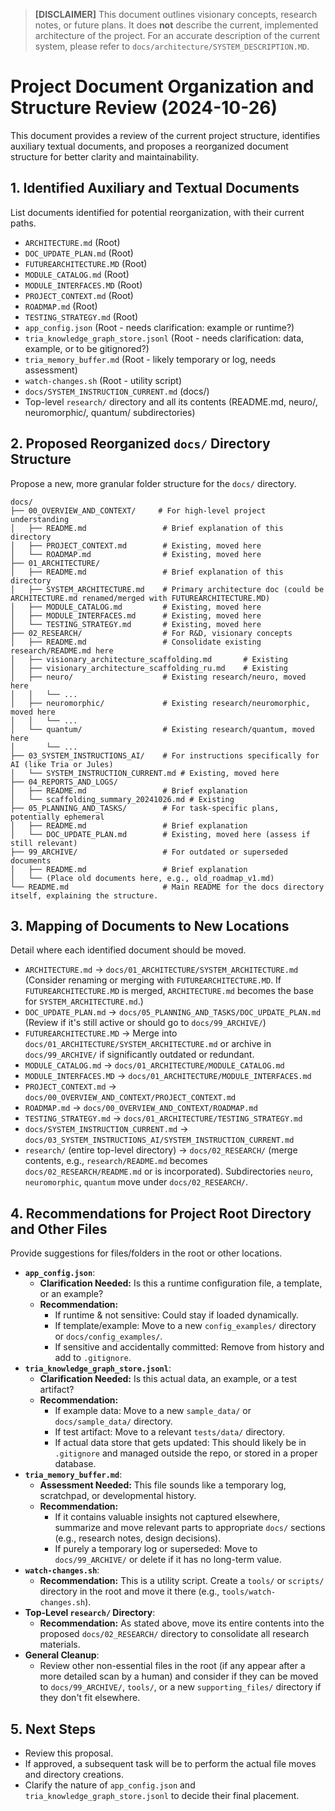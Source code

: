 > **[DISCLAIMER]** This document outlines visionary concepts, research notes, or future plans. It does **not** describe the current, implemented architecture of the project. For an accurate description of the current system, please refer to `docs/architecture/SYSTEM_DESCRIPTION.MD`.
# Project Document Organization and Structure Review (2024-10-26)

This document provides a review of the current project structure, identifies auxiliary textual documents, and proposes a reorganized document structure for better clarity and maintainability.

## 1. Identified Auxiliary and Textual Documents

List documents identified for potential reorganization, with their current paths.

*   `ARCHITECTURE.md` (Root)
*   `DOC_UPDATE_PLAN.md` (Root)
*   `FUTUREARCHITECTURE.MD` (Root)
*   `MODULE_CATALOG.md` (Root)
*   `MODULE_INTERFACES.MD` (Root)
*   `PROJECT_CONTEXT.md` (Root)
*   `ROADMAP.md` (Root)
*   `TESTING_STRATEGY.md` (Root)
*   `app_config.json` (Root - needs clarification: example or runtime?)
*   `tria_knowledge_graph_store.jsonl` (Root - needs clarification: data, example, or to be gitignored?)
*   `tria_memory_buffer.md` (Root - likely temporary or log, needs assessment)
*   `watch-changes.sh` (Root - utility script)
*   `docs/SYSTEM_INSTRUCTION_CURRENT.md` (docs/)
*   Top-level `research/` directory and all its contents (README.md, neuro/, neuromorphic/, quantum/ subdirectories)

## 2. Proposed Reorganized `docs/` Directory Structure

Propose a new, more granular folder structure for the `docs/` directory.

```
docs/
├── 00_OVERVIEW_AND_CONTEXT/     # For high-level project understanding
│   ├── README.md                 # Brief explanation of this directory
│   ├── PROJECT_CONTEXT.md        # Existing, moved here
│   └── ROADMAP.md                # Existing, moved here
├── 01_ARCHITECTURE/
│   ├── README.md                 # Brief explanation of this directory
│   ├── SYSTEM_ARCHITECTURE.md    # Primary architecture doc (could be ARCHITECTURE.md renamed/merged with FUTUREARCHITECTURE.MD)
│   ├── MODULE_CATALOG.md         # Existing, moved here
│   ├── MODULE_INTERFACES.md      # Existing, moved here
│   └── TESTING_STRATEGY.md       # Existing, moved here
├── 02_RESEARCH/                  # For R&D, visionary concepts
│   ├── README.md                 # Consolidate existing research/README.md here
│   ├── visionary_architecture_scaffolding.md       # Existing
│   ├── visionary_architecture_scaffolding_ru.md    # Existing
│   ├── neuro/                    # Existing research/neuro, moved here
│   │   └── ...
│   ├── neuromorphic/             # Existing research/neuromorphic, moved here
│   │   └── ...
│   └── quantum/                  # Existing research/quantum, moved here
│       └── ...
├── 03_SYSTEM_INSTRUCTIONS_AI/    # For instructions specifically for AI (like Tria or Jules)
│   └── SYSTEM_INSTRUCTION_CURRENT.md # Existing, moved here
├── 04_REPORTS_AND_LOGS/
│   ├── README.md                 # Brief explanation
│   └── scaffolding_summary_20241026.md # Existing
├── 05_PLANNING_AND_TASKS/        # For task-specific plans, potentially ephemeral
│   ├── README.md                 # Brief explanation
│   └── DOC_UPDATE_PLAN.md        # Existing, moved here (assess if still relevant)
├── 99_ARCHIVE/                   # For outdated or superseded documents
│   ├── README.md                 # Brief explanation
│   └── (Place old documents here, e.g., old_roadmap_v1.md)
└── README.md                     # Main README for the docs directory itself, explaining the structure.
```

## 3. Mapping of Documents to New Locations

Detail where each identified document should be moved.

*   `ARCHITECTURE.md` -> `docs/01_ARCHITECTURE/SYSTEM_ARCHITECTURE.md` (Consider renaming or merging with `FUTUREARCHITECTURE.MD`. If `FUTUREARCHITECTURE.MD` is merged, `ARCHITECTURE.md` becomes the base for `SYSTEM_ARCHITECTURE.md`.)
*   `DOC_UPDATE_PLAN.md` -> `docs/05_PLANNING_AND_TASKS/DOC_UPDATE_PLAN.md` (Review if it's still active or should go to `docs/99_ARCHIVE/`)
*   `FUTUREARCHITECTURE.MD` -> Merge into `docs/01_ARCHITECTURE/SYSTEM_ARCHITECTURE.md` or archive in `docs/99_ARCHIVE/` if significantly outdated or redundant.
*   `MODULE_CATALOG.md` -> `docs/01_ARCHITECTURE/MODULE_CATALOG.md`
*   `MODULE_INTERFACES.MD` -> `docs/01_ARCHITECTURE/MODULE_INTERFACES.md`
*   `PROJECT_CONTEXT.md` -> `docs/00_OVERVIEW_AND_CONTEXT/PROJECT_CONTEXT.md`
*   `ROADMAP.md` -> `docs/00_OVERVIEW_AND_CONTEXT/ROADMAP.md`
*   `TESTING_STRATEGY.md` -> `docs/01_ARCHITECTURE/TESTING_STRATEGY.md`
*   `docs/SYSTEM_INSTRUCTION_CURRENT.md` -> `docs/03_SYSTEM_INSTRUCTIONS_AI/SYSTEM_INSTRUCTION_CURRENT.md`
*   `research/` (entire top-level directory) -> `docs/02_RESEARCH/` (merge contents, e.g., `research/README.md` becomes `docs/02_RESEARCH/README.md` or is incorporated). Subdirectories `neuro`, `neuromorphic`, `quantum` move under `docs/02_RESEARCH/`.

## 4. Recommendations for Project Root Directory and Other Files

Provide suggestions for files/folders in the root or other locations.

*   **`app_config.json`**:
    *   **Clarification Needed:** Is this a runtime configuration file, a template, or an example?
    *   **Recommendation:**
        *   If runtime & not sensitive: Could stay if loaded dynamically.
        *   If template/example: Move to a new `config_examples/` directory or `docs/config_examples/`.
        *   If sensitive and accidentally committed: Remove from history and add to `.gitignore`.
*   **`tria_knowledge_graph_store.jsonl`**:
    *   **Clarification Needed:** Is this actual data, an example, or a test artifact?
    *   **Recommendation:**
        *   If example data: Move to a new `sample_data/` or `docs/sample_data/` directory.
        *   If test artifact: Move to a relevant `tests/data/` directory.
        *   If actual data store that gets updated: This should likely be in `.gitignore` and managed outside the repo, or stored in a proper database.
*   **`tria_memory_buffer.md`**:
    *   **Assessment Needed:** This file sounds like a temporary log, scratchpad, or developmental history.
    *   **Recommendation:**
        *   If it contains valuable insights not captured elsewhere, summarize and move relevant parts to appropriate `docs/` sections (e.g., research notes, design decisions).
        *   If purely a temporary log or superseded: Move to `docs/99_ARCHIVE/` or delete if it has no long-term value.
*   **`watch-changes.sh`**:
    *   **Recommendation:** This is a utility script. Create a `tools/` or `scripts/` directory in the root and move it there (e.g., `tools/watch-changes.sh`).
*   **Top-Level `research/` Directory**:
    *   **Recommendation:** As stated above, move its entire contents into the proposed `docs/02_RESEARCH/` directory to consolidate all research materials.
*   **General Cleanup**:
    *   Review other non-essential files in the root (if any appear after a more detailed scan by a human) and consider if they can be moved to `docs/99_ARCHIVE/`, `tools/`, or a new `supporting_files/` directory if they don't fit elsewhere.

## 5. Next Steps

*   Review this proposal.
*   If approved, a subsequent task will be to perform the actual file moves and directory creations.
*   Clarify the nature of `app_config.json` and `tria_knowledge_graph_store.jsonl` to decide their final placement.
